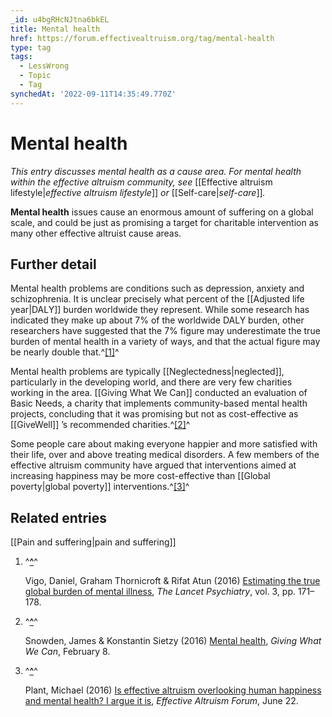```yaml
---
_id: u4bgRHcNJtna6bkEL
title: Mental health
href: https://forum.effectivealtruism.org/tag/mental-health
type: tag
tags:
  - LessWrong
  - Topic
  - Tag
synchedAt: '2022-09-11T14:35:49.770Z'
---
```

# Mental health

*This entry discusses mental health as a cause area. For mental health within the effective altruism community, see* [[Effective altruism lifestyle|*effective altruism lifestyle*]] *or* [[Self-care|*self-care*]]*.*

**Mental health** issues cause an enormous amount of suffering on a global scale, and could be just as promising a target for charitable intervention as many other effective altruist cause areas.

Further detail
--------------

Mental health problems are conditions such as depression, anxiety and schizophrenia. It is unclear precisely what percent of the [[Adjusted life year|DALY]] burden worldwide they represent. While some research has indicated they make up about 7% of the worldwide DALY burden, other researchers have suggested that the 7% figure may underestimate the true burden of mental health in a variety of ways, and that the actual figure may be nearly double that.^[\[1\]](#fnixfynimdorp)^

Mental health problems are typically [[Neglectedness|neglected]], particularly in the developing world, and there are very few charities working in the area. [[Giving What We Can]] conducted an evaluation of Basic Needs, a charity that implements community-based mental health projects, concluding that it was promising but not as cost-effective as [[GiveWell]] ’s recommended charities.^[\[2\]](#fnwjifrchlyb)^

Some people care about making everyone happier and more satisfied with their life, over and above treating medical disorders. A few members of the effective altruism community have argued that interventions aimed at increasing happiness may be more cost-effective than [[Global poverty|global poverty]] interventions.^[\[3\]](#fnasxj1g7w9br)^

Related entries
---------------

[[Pain and suffering|pain and suffering]]

1.  ^**[^](#fnrefixfynimdorp)**^
    
    Vigo, Daniel, Graham Thornicroft & Rifat Atun (2016) [Estimating the true global burden of mental illness](http://doi.org/10.1016/S2215-0366(15)00505-2), *The Lancet Psychiatry*, vol. 3, pp. 171–178.
    
2.  ^**[^](#fnrefwjifrchlyb)**^
    
    Snowden, James & Konstantin Sietzy (2016) [Mental health](https://www.givingwhatwecan.org/report/mental-health/), *Giving What We Can*, February 8.
    
3.  ^**[^](#fnrefasxj1g7w9br)**^
    
    Plant, Michael (2016) [Is effective altruism overlooking human happiness and mental health? I argue it is](https://forum.effectivealtruism.org/posts/A278Run59FenZ4kae/is-effective-altruism-overlooking-human-happiness-and-mental), *Effective Altruism Forum*, June 22.